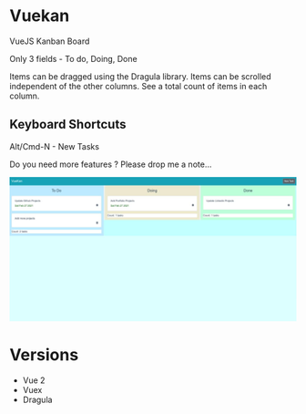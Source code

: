 # Vuekan
VueJS Kanban Board

Only 3 fields - To do, Doing, Done

Items can be dragged using the Dragula library. 
Items can be scrolled independent of the other columns.
See a total count of items in each column.

## Keyboard Shortcuts

Alt/Cmd-N - New Tasks

Do you need more features ? Please drop me a note...

![](VueKan.jpg?raw=true)


# Versions

- Vue 2
- Vuex 
- Dragula
